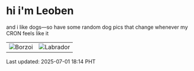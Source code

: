 # hi i'm Leoben

and i like dogs—so have some random dog pics that change whenever my CRON feels like it

|  |  |
|--------|----------|
| ![Borzoi](https://random-dog-vercel.vercel.app/api/random-borzoi?v=1751364874) | ![Labrador](https://random-dog-vercel.vercel.app/api/random-labrador?v=1751364874) |

Last updated: 2025-07-01 18:14 PHT

